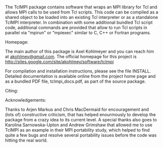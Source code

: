 The TclMPI package  contains software that wraps  an MPI library for Tcl
and allows MPI  calls to  be  used from  Tcl scripts.  This code can  be
compiled as   a  shared object   to   be loaded   into  an existing  Tcl
interpreter  or as a  standalone TclMPI interpreter. In combination with
some additional  bundled   Tcl script  code,  additional  commands   are
provided that   allow to run   Tcl scripts in  parallel via  "mpirun" or
"mpiexec" similar to C, C++ or Fortran programs.

Homepage:

The main author of this package is Axel Kohlmeyer  and you can reach him
at <akohlmey@gmail.com>.  The  official  homepage  for this  project  is
http://sites.google.com/site/akohlmey/software/tclmpi

For compilation   and  installation instructions,  please see   the file
INSTALL.   Detailed documentation is   available online from the project
home page and  as a bundled PDF  file,  tclmpi_docs.pdf, as part  of the
source package.

Citing:

Acknowledgements:

Thanks to Arjen Markus and Chris MacDermaid  for encouragement and (lots
of) constructive criticism, that has  helped enourmously  to develop the
package  from a crazy idea to its current  level.  A special thanks also
goes to Karolina Sarnowska-Upton and  Andrew Grimshaw that allowed me to
use TclMPI as an example in their MPI portability study, which helped to
find quite a few bugs and  resolve several portability issues before the
code was hitting the real world.
